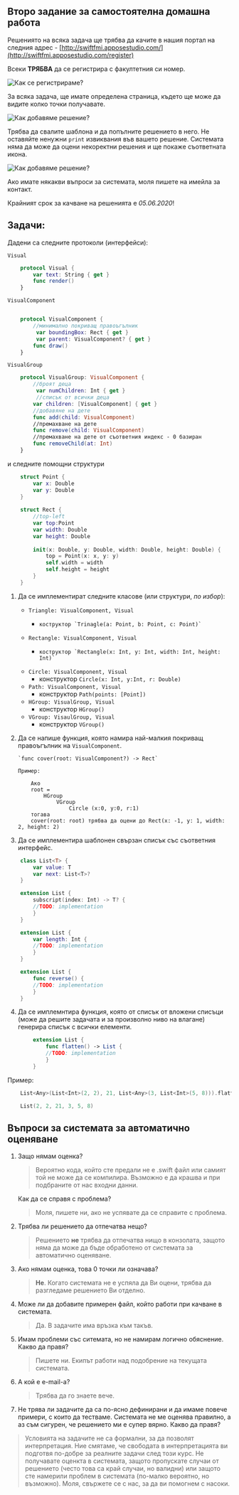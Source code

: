 ## Второ задание за самостоятелна домашна работа

Решениятo на всяка задача ще трябва да качите в нашия портал на следния адрес - [http://swiftfmi.apposestudio.com/](http://swiftfmi.apposestudio.com/register)

Всеки __ТРЯБВА__ да се регистрира с факултетния си номер.

![Как се регистрираме?](assets/register.png)

За всяка задача, ще имате определена страница, където ще може да видите колко точки получавате.

![Как добавяме решение?](assets/task1.png)

Трябва да свалите шаблона и да попълните решението в него. Не оставяйте ненужни `print` извиквания във вашето решение. Системата няма да може да оцени некоректни решения и ще покаже съответната икона.

![Как добавяме решение?](assets/task1_template.png)

Ако имате някакви въпроси за системата, моля пишете на имейла за контакт.

Крайният срок за качване на решенията е _05.06.2020_!


## Задачи:

Дадени са следните протоколи (интерфейси):

`Visual`

```swift
    protocol Visual {
        var text: String { get }
        func render()
    }
```

`VisualComponent`

```swift

    protocol VisualComponent {
        //минимално покриващ правоъгълник
         var boundingBox: Rect { get }
         var parent: VisualComponent? { get }
        func draw()
    }
```
`VisualGroup`

```swift
    protocol VisualGroup: VisualComponent {
        //броят деца
         var numChildren: Int { get }
         //списък от всички деца
        var children: [VisualComponent] { get }
        //добавяне на дете
        func add(child: VisualComponent)
        //премахване на дете
        func remove(child: VisualComponent)
        //премахване на дете от съответния индекс - 0 базиран
        func removeChild(at: Int)
    }
```
и следните помощни структури

```swift    
    struct Point {
        var x: Double
        var y: Double
    }
    
    struct Rect {
        //top-left
        var top:Point
        var width: Double
        var height: Double
        
        init(x: Double, y: Double, width: Double, height: Double) {
            top = Point(x: x, y: y)
            self.width = width
            self.height = height
        }
    }
```
1. Да се имплементират следните класове (или структури, _по избор_):
    * `Triangle: VisualComponent, Visual `
        *     коструктор `Trinagle(a: Point, b: Point, c: Point)`
    * `Rectangle: VisualComponent, Visual `
        *     коструктор `Rectangle(x: Int, y: Int, width: Int, height: Int)`         
    * `Circle: VisualComponent, Visual `
        *  конструктор `Circle(x: Int, y:Int, r: Double)`
    *  `Path: VisualComponent, Visual `
        *  конструктор `Path(points: [Point])`
    * `HGroup: VisualGroup, Visual `
        *  конструктор `HGroup()`
    * `VGroup: VisaulGroup, Visual `
        *  конструктор `VGroup()`

2.  Да се напише функция, която намира най-малкия покриващ правоъгълник на `VisualComponent`.

        `func cover(root: VisualComponent?) -> Rect`
        
        Пример:
        
            Ако    
            root = 
                HGroup
                    VGroup
                        Circle (x:0, y:0, r:1)
            тогава
            cover(root: roоt) трябва да оцени до Rect(x: -1, y: 1, width: 2, height: 2)

3. Да се имплементира шаблонен свързан списък със съответния интерфейс. 
```swift 
    class List<T> {
        var value: T
        var next: List<T>?
    }

    extension List {
        subscript(index: Int) -> T? {
        //TODO: implementation
        }
    }

    extension List {
        var length: Int {
        //TODO: implementation
        }
    }

    extension List {
        func reverse() {
        //TODO: implementation
        }
    }
```
4. Да се имплемнтира функция, която от списък от вложени списъци (може да решите задачата и за произволно ниво на влагане) генерира списък с всички елементи.

```swift 
        extension List {
            func flatten() -> List {
            //TODO: implementation
            }
        }
```
Пример:
```swift 
    List<Any>(List<Int>(2, 2), 21, List<Any>(3, List<Int>(5, 8))).flatten()

    List(2, 2, 21, 3, 5, 8)
```

## Въпроси за системата за автоматично оценяване

1. Защо нямам оценка?
     
     > Вероятно кода, който сте предали не е .swift файл или самият той не може да се компилира. Възможно е да крашва и при подбраните от нас входни данни.
     
     Как да се справя с проблема?
     
     >Моля, пишете ни, ако не успявате да се справите с проблема.
     
2. Трябва ли решението да отпечатва нещо?

    > Решението **не** трябва да отпечатва нищо в конзолата, защото няма да може да бъде обработено от системата за автоматично оценяване. 
    
3. Ако нямам оценка, това 0 точки ли означава?

    > **Не**. Когато системата не е успяла да Ви оцени, трябва да разгледаме решението Ви отделно.
    
4. Може ли да добавите примерен файл, който работи при качване в системата.
    
    > Да. В задачите има връзка към такъв.

5. Имам проблеми със ситемата, но не намирам логично обяснение. Какво да правя?
    
    > Пишете ни. Екипът работи над подобрение на текущата системата. 
    
6. А кой е e-mail-a?

    > Трябва да го знаете вече.

7. Не трява ли задачите да са по-ясно дефинирани и да имаме повече примери, с които да тестваме. Системата не ме оценява правилно, а аз съм сигурен, че решението ми е супер вярно. Какво да правя?

> Условията на задачите не са формални, за да позволят интерпретация. Ние смятаме, че свободата в интерпретацията ви подготвя по-добре за реалните задачи след този курс. Не получавате оценкта в системата, защото пропускате случаи от решението (често това са край случаи, но валидни) или защото сте намерили проблем в системата (по-малко вероятно, но възможно). Моля, свържете се с нас, за да ви помогнем с насоки. 
